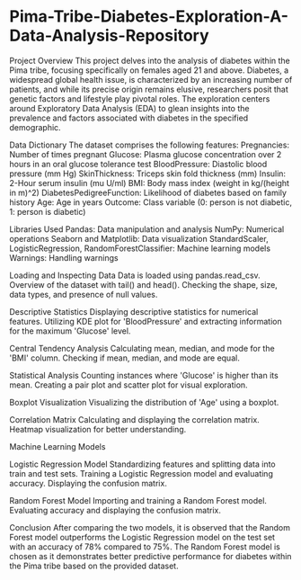 # Pima-Tribe-Diabetes-Exploration-A-Data-Analysis-Repository


Project Overview
This project delves into the analysis of diabetes within the Pima tribe, focusing specifically on females aged 21 and above. Diabetes, a widespread global health issue, is characterized by an increasing number of patients, and while its precise origin remains elusive, researchers posit that genetic factors and lifestyle play pivotal roles. The exploration centers around Exploratory Data Analysis (EDA) to glean insights into the prevalence and factors associated with diabetes in the specified demographic.

Data Dictionary
The dataset comprises the following features:
Pregnancies: Number of times pregnant
Glucose: Plasma glucose concentration over 2 hours in an oral glucose tolerance test
BloodPressure: Diastolic blood pressure (mm Hg)
SkinThickness: Triceps skin fold thickness (mm)
Insulin: 2-Hour serum insulin (mu U/ml)
BMI: Body mass index (weight in kg/(height in m)^2)
DiabetesPedigreeFunction: Likelihood of diabetes based on family history
Age: Age in years
Outcome: Class variable (0: person is not diabetic, 1: person is diabetic)

Libraries Used
Pandas: Data manipulation and analysis
NumPy: Numerical operations
Seaborn and Matplotlib: Data visualization
StandardScaler, LogisticRegression, RandomForestClassifier: Machine learning models
Warnings: Handling warnings

Loading and Inspecting Data
Data is loaded using pandas.read_csv.
Overview of the dataset with tail() and head().
Checking the shape, size, data types, and presence of null values.

Descriptive Statistics
Displaying descriptive statistics for numerical features.
Utilizing KDE plot for 'BloodPressure' and extracting information for the maximum 'Glucose' level.

Central Tendency Analysis
Calculating mean, median, and mode for the 'BMI' column.
Checking if mean, median, and mode are equal.

Statistical Analysis
Counting instances where 'Glucose' is higher than its mean.
Creating a pair plot and scatter plot for visual exploration.

Boxplot Visualization
Visualizing the distribution of 'Age' using a boxplot.

Correlation Matrix
Calculating and displaying the correlation matrix.
Heatmap visualization for better understanding.

Machine Learning Models

Logistic Regression Model
Standardizing features and splitting data into train and test sets.
Training a Logistic Regression model and evaluating accuracy.
Displaying the confusion matrix.

Random Forest Model
Importing and training a Random Forest model.
Evaluating accuracy and displaying the confusion matrix.

Conclusion
After comparing the two models, it is observed that the Random Forest model outperforms the Logistic Regression model on the test set with an accuracy of 78% compared to 75%. The Random Forest model is chosen as it demonstrates better predictive performance for diabetes within the Pima tribe based on the provided dataset.
